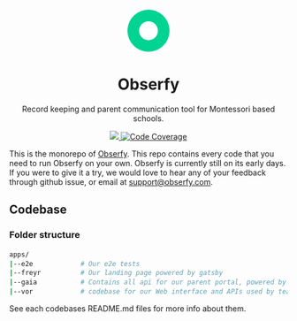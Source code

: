 <p align="center">
    <img width="76px" src="./apps/vor/frontend/src/images/logo-standalone.svg" alt="Obserfy logo" />
</p>

<h1 align="center">
  Obserfy
</h1>

<p align="center">
    Record keeping and parent communication tool for Montessori based schools.
</p>

<p align="center">
  </a>
  <a href="https://codeclimate.com/github/obserfy/obserfy/maintainability">
    <img src="https://api.codeclimate.com/v1/badges/2457c2aa1fea9cb172fb/maintainability" />
  </a>
  <a href="https://codecov.io/gh/obserfy/obserfy">
    <img src="https://codecov.io/gh/obserfy/obserfy/branch/develop/graph/badge.svg" alt="Code Coverage" />
  </a>
</p>

This is the monorepo of [Obserfy](https://obserfy.com). This repo contains every code that you need to run Obserfy on your own. Obserfy is currently still on its early days. If you were to give it a try, we would love to hear any of your feedback through github issue, or email at support@obserfy.com.

## Codebase

### Folder structure

```sh
apps/
|--e2e            # Our e2e tests
|--freyr          # Our landing page powered by gatsby
|--gaia           # Contains all api for our parent portal, powered by nextjs
|--vor            # codebase for our Web interface and APIs used by teachers, powered by gatsby and go
```

See each codebases README.md files for more info about them.
